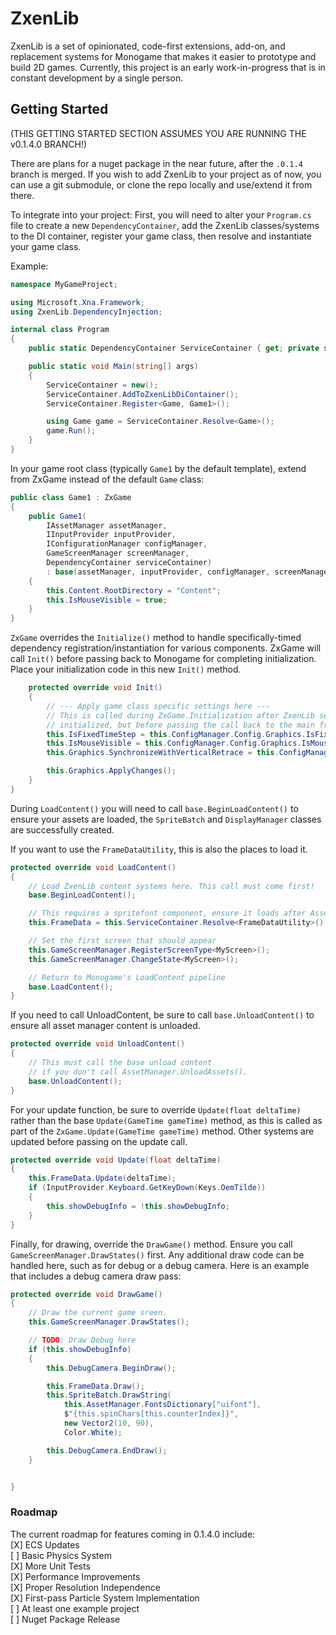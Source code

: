 # ZxenLib

ZxenLib is a set of opinionated, code-first extensions, add-on, and replacement systems for Monogame that makes it easier to prototype and build 2D games. Currently, this project is an early work-in-progress that is in constant development by a single person.

## Getting Started

(THIS GETTING STARTED SECTION ASSUMES YOU ARE RUNNING THE v0.1.4.0 BRANCH!)

There are plans for a nuget package in the near future, after the `.0.1.4` branch is merged. If you wish to add ZxenLib to your project as of now, you can use a git submodule, or clone the repo locally and use/extend it from there.

To integrate into your project:
First, you will need to alter your `Program.cs` file to create a new `DependencyContainer`, add the ZxenLib classes/systems to the DI container, register your game class, then resolve and instantiate your game class.

Example:

```csharp
namespace MyGameProject;

using Microsoft.Xna.Framework;
using ZxenLib.DependencyInjection;

internal class Program
{
    public static DependencyContainer ServiceContainer { get; private set; }

    public static void Main(string[] args)
    {
        ServiceContainer = new();
        ServiceContainer.AddToZxenLibDiContainer();
        ServiceContainer.Register<Game, Game1>();

        using Game game = ServiceContainer.Resolve<Game>();
        game.Run();
    }
}
```

In your game root class (typically `Game1` by the default template), extend from ZxGame instead of the default `Game` class:

```csharp
public class Game1 : ZxGame
{
    public Game1(
        IAssetManager assetManager,
        IInputProvider inputProvider,
        IConfigurationManager configManager,
        GameScreenManager screenManager,
        DependencyContainer serviceContainer)
        : base(assetManager, inputProvider, configManager, screenManager, serviceContainer)
    {
        this.Content.RootDirectory = "Content";
        this.IsMouseVisible = true;
    }
}
```

`ZxGame` overrides the `Initialize()` method to handle specifically-timed dependency registration/instantiation for various components. ZxGame will call `Init()` before passing back to Monogame for completing initialization. Place your initialization code in this new `Init()` method.

```csharp
    protected override void Init()
    {
        // --- Apply game class specific settings here ---
        // This is called during ZxGame.Initialization after ZxenLib services have been
        // initialized, but before passing the call back to the main framework initialization process.
        this.IsFixedTimeStep = this.ConfigManager.Config.Graphics.IsFixedTimeStep;
        this.IsMouseVisible = this.ConfigManager.Config.Graphics.IsMouseVisible;
        this.Graphics.SynchronizeWithVerticalRetrace = this.ConfigManager.Config.Graphics.IsVsyncEnabled;

        this.Graphics.ApplyChanges();
    }
}
```

During `LoadContent()` you will need to call `base.BeginLoadContent()` to ensure your assets are loaded, the `SpriteBatch` and `DisplayManager` classes are successfully created.

If you want to use the `FrameDataUtility`, this is also the places to load it.

```csharp
protected override void LoadContent()
{
    // Load ZxenLib content systems here. This call must come first!
    base.BeginLoadContent();

    // This requires a spritefont component, ensure it loads after Asset Manager assets are loaded.
    this.FrameData = this.ServiceContainer.Resolve<FrameDataUtility>();

    // Set the first screen that should appear
    this.GameScreenManager.RegisterScreenType<MyScreen>();
    this.GameScreenManager.ChangeState<MyScreen>();

    // Return to Monogame's LoadContent pipeline
    base.LoadContent();
}
```

If you need to call UnloadContent, be sure to call `base.UnloadContent()` to ensure all asset manager content is unloaded.

```csharp
protected override void UnloadContent()
{
    // This must call the base unload content
    // if you don't call AssetManager.UnloadAssets().
    base.UnloadContent();
}
```

For your update function, be sure to override `Update(float deltaTime)` rather than the base `Update(GameTime gameTime)` method, as this is called as part of the `ZxGame.Update(GameTime gameTime)` method. Other systems are updated before passing on the update call.

```csharp
protected override void Update(float deltaTime)
{
    this.FrameData.Update(deltaTime);
    if (InputProvider.Keyboard.GetKeyDown(Keys.OemTilde))
    {
        this.showDebugInfo = !this.showDebugInfo;
    }
}
```

Finally, for drawing, override the `DrawGame()` method. Ensure you call `GameScreenManager.DrawStates()` first. Any additional draw code can be handled here, such as for debug or a debug camera. Here is an example that includes a debug camera draw pass:

```csharp
protected override void DrawGame()
{
    // Draw the current game sreen.
    this.GameScreenManager.DrawStates();

    // TODO: Draw Debug here
    if (this.showDebugInfo)
    {
        this.DebugCamera.BeginDraw();

        this.FrameData.Draw();
        this.SpriteBatch.DrawString(
            this.AssetManager.FontsDictionary["uifont"],
            $"{this.spinChars[this.counterIndex]}",
            new Vector2(10, 90),
            Color.White);

        this.DebugCamera.EndDraw();
    }


}
```

### Roadmap

The current roadmap for features coming in 0.1.4.0 include:<br/>
[X] ECS Updates<br/>
[ ] Basic Physics System<br/>
[X] More Unit Tests<br/>
[X] Performance Improvements<br/>
[X] Proper Resolution Independence<br/>
[X] First-pass Particle System Implementation<br/>
[ ] At least one example project<br/>
[ ] Nuget Package Release<br/>
